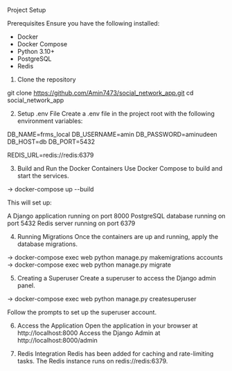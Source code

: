 Project Setup

Prerequisites
Ensure you have the following installed:

 - Docker
 - Docker Compose
 - Python 3.10+
 - PostgreSQL
 - Redis

1. Clone the repository

git clone https://github.com/Amin7473/social_network_app.git
cd social_network_app

2. Setup .env File
Create a .env file in the project root with the following environment variables:

DB_NAME=frms_local
DB_USERNAME=amin
DB_PASSWORD=aminudeen
DB_HOST=db
DB_PORT=5432

REDIS_URL=redis://redis:6379

3. Build and Run the Docker Containers
Use Docker Compose to build and start the services.

-> docker-compose up --build

This will set up:

A Django application running on port 8000
PostgreSQL database running on port 5432
Redis server running on port 6379

4. Running Migrations
Once the containers are up and running, apply the database migrations.

-> docker-compose exec web python manage.py makemigrations accounts
-> docker-compose exec web python manage.py migrate

5. Creating a Superuser
Create a superuser to access the Django admin panel.

-> docker-compose exec web python manage.py createsuperuser

Follow the prompts to set up the superuser account.

6. Access the Application
Open the application in your browser at http://localhost:8000
Access the Django Admin at http://localhost:8000/admin

7. Redis Integration
Redis has been added for caching and rate-limiting tasks. The Redis instance runs on redis://redis:6379.